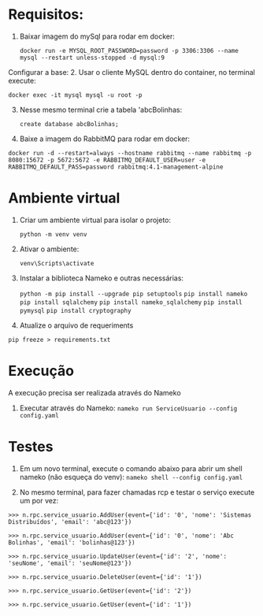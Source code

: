 # Requisitos: 

1. Baixar imagem do mySql para rodar em docker: 

    ```docker run -e MYSQL_ROOT_PASSWORD=password -p 3306:3306 --name mysql --restart unless-stopped -d mysql:9```

Configurar a base:
2.  Usar o cliente MySQL dentro do container, no terminal execute:

```docker exec -it mysql mysql -u root -p```

3. Nesse mesmo terminal crie a tabela 'abcBolinhas:

    ```create database abcBolinhas;```

4. Baixe a imagem do RabbitMQ para rodar em docker:

 ```docker run -d --restart=always --hostname rabbitmq --name rabbitmq -p 8080:15672 -p 5672:5672 -e RABBITMQ_DEFAULT_USER=user -e RABBITMQ_DEFAULT_PASS=password rabbitmq:4.1-management-alpine```

# Ambiente virtual 
1. Criar um ambiente virtual para isolar o projeto:

    ```python -m venv venv```

2. Ativar o ambiente:

    ```venv\Scripts\activate```

3. Instalar a biblioteca Nameko e outras necessárias: 

    ```python -m pip install --upgrade pip setuptools```
    ```pip install nameko```
    ```pip install sqlalchemy```
    ```pip install nameko_sqlalchemy```
    ```pip install pymysql```
    ```pip install cryptography```

4. Atualize o arquivo de requeriments

 ```pip freeze > requirements.txt```


# Execução 
A execução precisa ser realizada através do Nameko

1. Executar através do Nameko: 
 ```nameko run ServiceUsuario --config config.yaml```

# Testes
1. Em um novo terminal, execute o comando abaixo para abrir um shell nameko (não esqueça do venv):
 ```nameko shell --config config.yaml```

2. No mesmo terminal, para fazer chamadas rcp e testar o serviço execute um por vez:

```
>>> n.rpc.service_usuario.AddUser(event={'id': '0', 'nome': 'Sistemas Distribuídos', 'email': 'abc@123'})

>>> n.rpc.service_usuario.AddUser(event={'id': '0', 'nome': 'Abc Bolinhas', 'email': 'bolinhas@123'})

>>> n.rpc.service_usuario.UpdateUser(event={'id': '2', 'nome': 'seuNome', 'email': 'seuNome@123'})

>>> n.rpc.service_usuario.DeleteUser(event={'id': '1'})

>>> n.rpc.service_usuario.GetUser(event={'id': '2'})

>>> n.rpc.service_usuario.GetUser(event={'id': '1'}) 
```